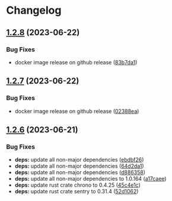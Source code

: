 # Changelog

## [1.2.8](https://github.com/Timmi6790/netcup-offer-bot/compare/1.2.7...1.2.8) (2023-06-22)


### Bug Fixes

* docker image release on github release ([83b7da1](https://github.com/Timmi6790/netcup-offer-bot/commit/83b7da1ab824393ea3c1e336f9695cdaef2a2c94))

## [1.2.7](https://github.com/Timmi6790/netcup-offer-bot/compare/1.2.6...1.2.7) (2023-06-22)


### Bug Fixes

* docker image release on github release ([02388ea](https://github.com/Timmi6790/netcup-offer-bot/commit/02388ea5ae982ca334c4478b1833460dca666251))

## [1.2.6](https://github.com/Timmi6790/netcup-offer-bot/compare/1.2.5...1.2.6) (2023-06-21)


### Bug Fixes

* **deps:** update all non-major dependencies ([ebdbf26](https://github.com/Timmi6790/netcup-offer-bot/commit/ebdbf269f260db20869cf248e4289e6631dd27f0))
* **deps:** update all non-major dependencies ([64d2da1](https://github.com/Timmi6790/netcup-offer-bot/commit/64d2da1fc472eb65b19f540b4487015ff0defdff))
* **deps:** update all non-major dependencies ([d886358](https://github.com/Timmi6790/netcup-offer-bot/commit/d886358b0dd25d0e5912673056d03d5130ba3634))
* **deps:** update all non-major dependencies to 1.0.164 ([a17caee](https://github.com/Timmi6790/netcup-offer-bot/commit/a17caee239ef50f569a714bf59c00ebc1d501f74))
* **deps:** update rust crate chrono to 0.4.25 ([45c4e1c](https://github.com/Timmi6790/netcup-offer-bot/commit/45c4e1c7c7d31a23380bb9af3eda17d33983a7e2))
* **deps:** update rust crate sentry to 0.31.4 ([52d1062](https://github.com/Timmi6790/netcup-offer-bot/commit/52d106236d277ac34f7e2b75da3be7c759f8df05))
